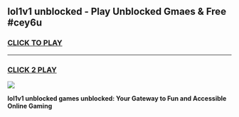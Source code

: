 
## lol1v1 unblocked - Play Unblocked Gmaes & Free #cey6u
<h3>
<a href="https://news.freeplayer.one?title=lol1v1_unblocked&ref=26F">CLICK TO PLAY</a></h3>
<hr>

<h3>
<a href="https://news.freeplayer.one?title=lol1v1_unblocked&ref=26F">CLICK 2 PLAY</a>
  
</h3>

<a href="https://news.freeplayer.one?title=lol1v1_unblocked&ref=26F/"><img src="https://clearcache.store/games.png"></a>


**lol1v1 unblocked games unblocked: Your Gateway to Fun and Accessible Online Gaming**
